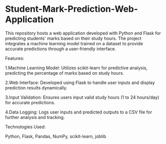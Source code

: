 # Student-Mark-Prediction-Web-Application
This repository hosts a web application developed with Python and Flask for predicting students' marks based on their study hours. The project integrates a machine learning model trained on a dataset to provide accurate predictions through a user-friendly interface.

Features:

1.Machine Learning Model:  Utilizes scikit-learn for predictive analysis, predicting the percentage of marks based on study hours.

2.Web Interface:  Developed using Flask to handle user inputs and display prediction results dynamically.

3.Input Validation: Ensures users input valid study hours (1 to 24 hours/day) for accurate predictions.

4.Data Logging: Logs user inputs and predicted outputs to a CSV file for further analysis and tracking.

Technologies Used:

Python, Flask, Pandas, NumPy, scikit-learn, joblib
